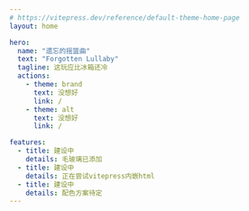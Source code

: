 ```yaml
---
# https://vitepress.dev/reference/default-theme-home-page
layout: home

hero:
  name: "遗忘的摇篮曲"
  text: "Forgotten Lullaby"
  tagline: 这玩应比冰箱还冷
  actions:
    - theme: brand
      text: 没想好
      link: /
    - theme: alt
      text: 没想好
      link: /

features:
  - title: 建设中
    details: 毛玻璃已添加
  - title: 建设中
    details: 正在尝试vitepress内嵌html
  - title: 建设中
    details: 配色方案待定
---
```

<DataPanel />